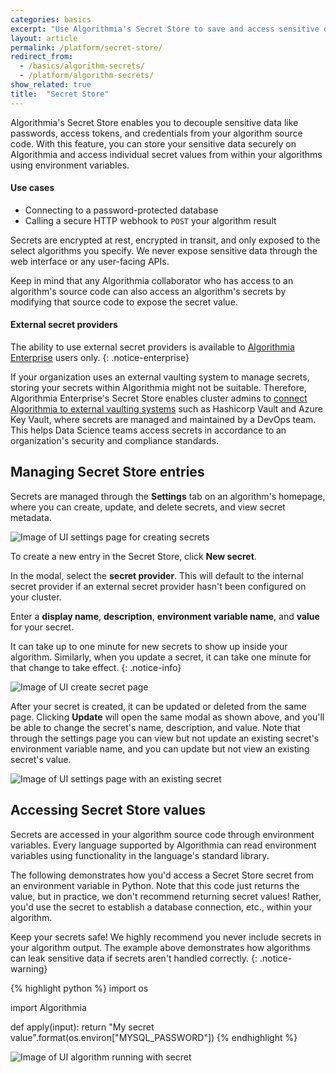 ```yaml
---
categories: basics
excerpt: "Use Algorithmia's Secret Store to save and access sensitive data"
layout: article
permalink: /platform/secret-store/
redirect_from:
  - /basics/algorithm-secrets/
  - /platform/algorithm-secrets/
show_related: true
title:  "Secret Store"
---
```


Algorithmia's Secret Store enables you to decouple sensitive data like passwords, access tokens, and credentials from your algorithm source code. With this feature, you can store your sensitive data securely on Algorithmia and access individual secret values from within your algorithms using environment variables.

#### Use cases
  - Connecting to a password-protected database
  - Calling a secure HTTP webhook to `POST` your algorithm result

Secrets are encrypted at rest, encrypted in transit, and only exposed to the select algorithms you specify. We never expose sensitive data through the web interface or any user-facing APIs.

Keep in mind that any Algorithmia collaborator who has access to an algorithm's source code can also access an algorithm's secrets by modifying that source code to expose the secret value.

#### External secret providers

The ability to use external secret providers is available to [Algorithmia Enterprise](/enterprise) users only.
{: .notice-enterprise}

If your organization uses an external vaulting system to manage secrets, storing your secrets within Algorithmia might not be suitable. Therefore, Algorithmia Enterprise's Secret Store enables cluster admins to [connect Algorithmia to external vaulting systems](https://training.algorithmia.com/exploring-the-admin-panel/842511#secret-provider-plugins) such as Hashicorp Vault and Azure Key Vault, where secrets are managed and maintained by a DevOps team. This helps Data Science teams access secrets in accordance to an organization's security and compliance standards.

## Managing Secret Store entries

Secrets are managed through the **Settings** tab on an algorithm's homepage, where you can create, update, and delete secrets, and view secret metadata.

![Image of UI settings page for creating secrets](/developers/images/post_images/algorithm_secrets/settings_page.png)

To create a new entry in the Secret Store, click **New secret**.

In the modal, select the **secret provider**. This will default to the internal secret provider if an external secret provider hasn't been configured on your cluster.

Enter a **display name**, **description**, **environment variable name**, and **value** for your secret.

It can take up to one minute for new secrets to show up inside your algorithm. Similarly, when you update a secret, it can take one minute for that change to take effect.
{: .notice-info}

![Image of UI create secret page](/developers/images/post_images/algorithm_secrets/create_secret_page.png)

After your secret is created, it can be updated or deleted from the same page. Clicking **Update** will open the same modal as shown above, and you'll be able to change the secret's name, description, and value. Note that through the settings page you can view but not update an existing secret's environment variable name, and you can update but not view an existing secret's value.

![Image of UI settings page with an existing secret](/developers/images/post_images/algorithm_secrets/settings_page_with_secret.png)

## Accessing Secret Store values

Secrets are accessed in your algorithm source code through environment variables. Every language supported by Algorithmia can read environment variables using functionality in the language's standard library.

The following demonstrates how you'd access a Secret Store secret from an environment variable in Python. Note that this code just returns the value, but in practice, we don't recommend returning secret values! Rather, you'd use the secret to establish a database connection, etc., within your algorithm.

Keep your secrets safe! We highly recommend you never include secrets in your algorithm output. The example above demonstrates how algorithms can leak sensitive data if secrets aren't handled correctly.
{: .notice-warning}

{% highlight python %}
import os

import Algorithmia

def apply(input):
    return "My secret value".format(os.environ["MYSQL_PASSWORD"])
{% endhighlight %}

![Image of UI algorithm running with secret](/developers/images/post_images/algorithm_secrets/running_algorithm_with_secret.png)

